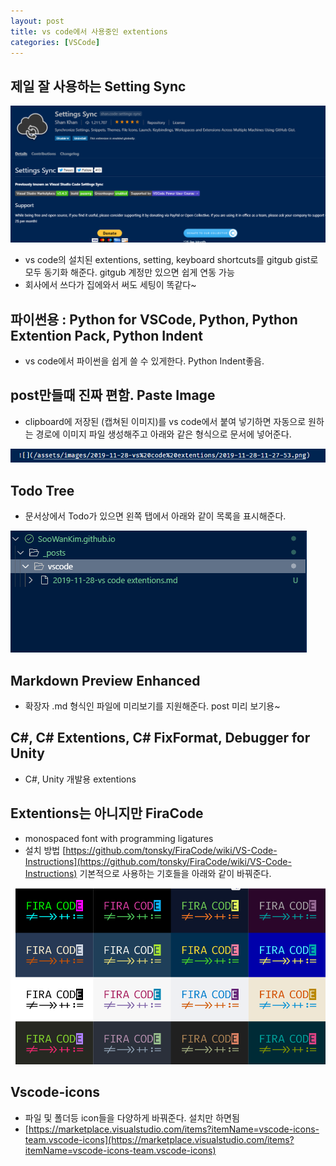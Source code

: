 ```yaml
---
layout: post
title: vs code에서 사용중인 extentions
categories: [VSCode]
---
```


## 제일 잘 사용하는 Setting Sync

![](/assets/images/2019-11-28-vs%20code%20extentions/2019-11-28-11-27-53.png)

- vs code의 설치된 extentions, setting, keyboard shortcuts를 gitgub gist로 모두 동기화 해준다. gitgub 계정만 있으면 쉽게 연동 가능
- 회사에서 쓰다가 집에와서 써도 세팅이 똑같다~

## 파이썬용 : Python for VSCode, Python, Python Extention Pack, Python Indent

- vs code에서 파이썬을 쉽게 쓸 수 있게한다. Python Indent좋음.

## post만들때 진짜 편함. Paste Image

- clipboard에 저장된 (캡쳐된 이미지)를 vs code에서 붙여 넣기하면 자동으로 원하는 경로에 이미지 파일 생성해주고 아래와 같은 형식으로 문서에 넣어준다.

![](/assets/images/2019-11-28-vs%20code%20extentions/2019-11-28-11-33-02.png)

## Todo Tree

- 문서상에서 Todo가 있으면 왼쪽 탭에서 아래와 같이 목록을 표시해준다.


![](/assets/images/2019-11-28-vs%20code%20extentions/2019-11-28-11-35-16.png)

## Markdown Preview Enhanced

- 확장자 .md 형식인 파일에 미리보기를 지원해준다. post 미리 보기용~

## C#, C# Extentions, C# FixFormat, Debugger for Unity

- C#, Unity 개발용 extentions

## Extentions는 아니지만 FiraCode

- monospaced font with programming ligatures
- 설치 방법 [https://github.com/tonsky/FiraCode/wiki/VS-Code-Instructions](https://github.com/tonsky/FiraCode/wiki/VS-Code-Instructions)
기본적으로 사용하는 기호들을 아래와 같이 바꿔준다.

![](/assets/images/2019-11-28-vs%20code%20extentions/2019-11-28-11-41-25.png)

## Vscode-icons

- 파일 및 폴더등 icon들을 다양하게 바꿔준다. 설치만 하면됨
- [https://marketplace.visualstudio.com/items?itemName=vscode-icons-team.vscode-icons](https://marketplace.visualstudio.com/items?itemName=vscode-icons-team.vscode-icons)